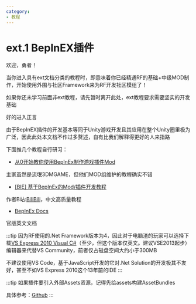 ```yaml
---
category: 
- 教程
---
```

# ext.1 BepInEX插件

欢迎，勇者！

当你进入具有ext文档分类的教程时，即意味着你已经精通RF的基础+中级MOD制作，开始使用外围与社区Framework来为RF开发社区模组了！

如果你还未学习前面非ext教程，请先暂时离开此处，ext教程要求需要坚实的开发基础

好的进入正言

由于BepInEX插件的开发基本等同于Unity游戏开发且其应用在整个Unity圈里极为广泛，因此此处本文档不作过多赘述，自有比我们解释得更好的人来指路

下面推几个教程自行研习：

- [从0开始教你使用BepInEx制作游戏插件Mod](https://mod.3dmgame.com/wiki/BepInEx)

主家虽然是流氓3DMGAME，但他们MOD组维护的教程确实不错

- [\[BIE\] 基于BepInEx的Mod/插件开发教程](https://nga.178.com/read.php?tid=25006771)

作者B站:[BiliBili](https://space.bilibili.com/1306433)，中文高质量教程

- [BepInEx Docs](https://docs.bepinex.dev/)

官版英文文档

:::tip
因为RF使用的.Net Framework版本为4，因此对于电脑渣的玩家可以选择下载[VS Express 2010 Visual C#](https://visualstudio.microsoft.com/zh-hans/dev-essentials/)（至少，但这个版本仅英文。建议VSE2013起步）编辑器来代替VS Community，前者仅占磁盘空间大约小于300MB

不建议使用VS Code，基于JavaScript开发的它对.Net Solution的开发极其不友好，甚至不如VS Express 2010这个13年前的IDE
:::

:::tip
如果插件要引入外部Assets资源，记得先给assets构建AssetBundles

具体参考：[Github](https://github.com/BepInEx/Il2CppInterop/blob/master/Documentation/Injected-Components-In-Asset-Bundles.md)
:::
